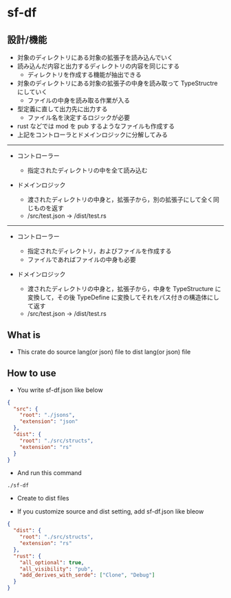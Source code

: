 # sf-df

## 設計/機能

- 対象のディレクトリにある対象の拡張子を読み込んでいく
- 読み込んだ内容と出力するディレクトリの内容を同じにする
  - ディレクトリを作成する機能が抽出できる
- 対象のディレクトリにある対象の拡張子の中身を読み取って TypeStructre にしていく
  - ファイルの中身を読み取る作業が入る
- 型定義に直して出力先に出力する
  - ファイル名を決定するロジックが必要
- rust などでは mod を pub するようなファイルも作成する
- 上記をコントローラとドメインロジックに分解してみる

---

- コントローラー

  - 指定されたディレクトリの中を全て読み込む

- ドメインロジック
  - 渡されたディレクトリの中身と，拡張子から，別の拡張子にして全く同じものを返す
  - /src/test.json -> /dist/test.rs

---

- コントローラー

  - 指定されたディレクトリ，およびファイルを作成する
  - ファイルであればファイルの中身も必要

- ドメインロジック
  - 渡されたディレクトリの中身と，拡張子から，中身を TypeStructure に変換して，その後 TypeDefine に変換してそれをパス付きの構造体にして返す
  - /src/test.json -> /dist/test.rs

## What is

- This crate do source lang(or json) file to dist lang(or json) file

## How to use

- You write sf-df.json like below

```json
{
  "src": {
    "root": "./jsons",
    "extension": "json"
  },
  "dist": {
    "root": "./src/structs",
    "extension": "rs"
  }
}
```

- And run this command

```shell
./sf-df
```

- Create to dist files

- If you customize source and dist setting, add sf-df.json like bleow

```json
{
  "dist": {
    "root": "./src/structs",
    "extension": "rs"
  },
  "rust": {
    "all_optional": true,
    "all_visibility": "pub",
    "add_derives_with_serde": ["Clone", "Debug"]
  }
}
```
